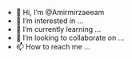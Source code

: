 - 👋 Hi, I’m @Amirmirzaeeam
- 👀 I’m interested in ...
- 🌱 I’m currently learning ...
- 💞️ I’m looking to collaborate on ...
- 📫 How to reach me ...

<!---
Amirmirzaeeam/Amirmirzaeeam is a ✨ special ✨ repository because its `README.md` (this file) appears on your GitHub profile.
You can click the Preview link to take a look at your changes.
--->
